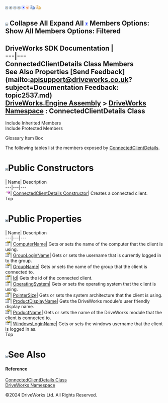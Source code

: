 ![](dotnetimages/collapse.gif) ![](dotnetimages/expand.gif) ![](dotnetimages/collapse.gif) ![](dotnetimages/expand.gif) ![](dotnetimages/drpdown.gif) ![](dotnetimages/drpdown_orange.gif) ![](dotnetimages/copycode.gif) ![](dotnetimages/copycodeHighlight.gif)

![](dotnetimages/collapse.gif) Collapse All Expand All ![](dotnetimages/drpdown.gif) Members Options: Show All  Members Options: Filtered   
---  
DriveWorks SDK Documentation  |   
---|---  
ConnectedClientDetails Class Members   
See Also Properties [Send Feedback](mailto:apisupport@driveworks.co.uk?subject=Documentation Feedback: topic2537.md)  
[DriveWorks.Engine Assembly](topic2156.md) > [DriveWorks Namespace](topic2159.md) : ConnectedClientDetails Class  
---  
  
Include Inherited Members    
Include Protected Members  


Glossary Item Box

The following tables list the members exposed by [ConnectedClientDetails](topic2537.md).

# ![](dotnetimages/collapse.gif)Public Constructors

| Name| Description  
---|---|---  
![Public Constructor](dotnetimages/publicConstructor.gif)| [ConnectedClientDetails Constructor](topic2544.md)| Creates a connected client.   
Top

# ![](dotnetimages/collapse.gif)Public Properties

| Name| Description  
---|---|---  
![Public Property](dotnetimages/publicProperty.gif)| [ComputerName](topic2545.md)| Gets or sets the name of the computer that the client is using.   
![Public Property](dotnetimages/publicProperty.gif)| [GroupLoginName](topic2546.md)| Gets or sets the username that is currently logged in to the group.   
![Public Property](dotnetimages/publicProperty.gif)| [GroupName](topic2547.md)| Gets or sets the name of the group that the client is connected to.   
![Public Property](dotnetimages/publicProperty.gif)| [Id](topic2548.md)| Gets the id of the connected client.   
![Public Property](dotnetimages/publicProperty.gif)| [OperatingSystem](topic2549.md)| Gets or sets the operating system that the client is using.   
![Public Property](dotnetimages/publicProperty.gif)| [PointerSize](topic2550.md)| Gets or sets the system architecture that the client is using.   
![Public Property](dotnetimages/publicProperty.gif)| [ProductDisplayName](topic2551.md)| Gets the DriveWorks module's user friendly display name.   
![Public Property](dotnetimages/publicProperty.gif)| [ProductName](topic2552.md)| Gets or sets the name of the DriveWorks module that the client is connected to.   
![Public Property](dotnetimages/publicProperty.gif)| [WindowsLoginName](topic2553.md)| Gets or sets the windows username that the client is logged in as.   
Top

# ![](dotnetimages/collapse.gif)See Also

#### Reference

[ConnectedClientDetails Class](topic2537.md)   
[DriveWorks Namespace](topic2159.md)

©2024 DriveWorks Ltd. All Rights Reserved.
